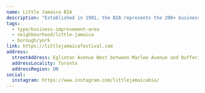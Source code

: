 ```yaml
---
name: Little Jamaica BIA
description: "Established in 1981, the BIA represents the 200+ businesses and property owners in the commercial district. The BIA is made up of retail shops, restaurants and service-providers – many of which reflect the area's Caribbean and Italian cultural connections. One of the largest concentrations of Black-owned businesses in the city and an important hub of Black business and culture."
tags:
  - type/business-improvement-area
  - neighbourhood/little-jamaica
  - borough/york
link: https://littlejamaicafestival.com
address:
  streetAddress: Eglinton Avenue West between Marlee Avenue and Dufferin Street
  addressLocality: Toronto
  addressRegion: ON
social:
  instagram: https://www.instagram.com/littlejamaicabia/
---
```


